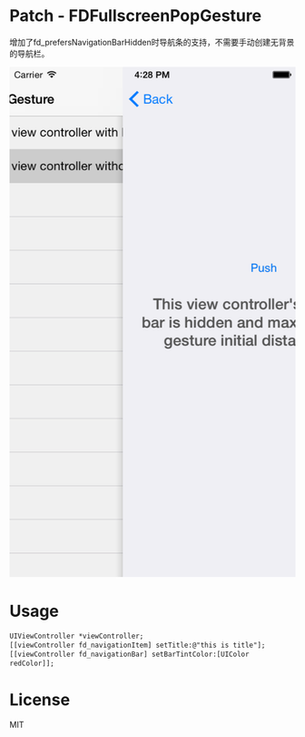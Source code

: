 # Patch - FDFullscreenPopGesture

增加了fd_prefersNavigationBarHidden时导航条的支持，不需要手动创建无背景的导航栏。


![snapshot](https://github.com/winddpan/FDFullscreenPopGesture/blob/master/Snapshots/snapshot3.png)

# Usage

    UIViewController *viewController;
    [[viewController fd_navigationItem] setTitle:@"this is title"];
    [[viewController fd_navigationBar] setBarTintColor:[UIColor redColor]];
    
# License  
MIT
